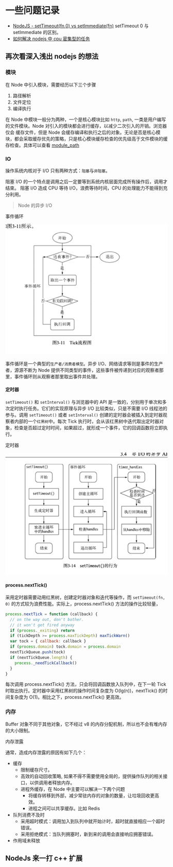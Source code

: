 # 一些问题记录

- [NodeJS - setTimeout(fn,0) vs setImmediate(fn)](https://stackoverflow.com/questions/24117267/nodejs-settimeoutfn-0-vs-setimmediatefn) setTimeout 0 与 setImmediate 的区别。
- [如何解决 nodejs 中 cpu 密集型的任务](https://zhuanlan.zhihu.com/p/220478526)

## 再次看深入浅出 nodejs 的想法

### 模块

在 Node 中引入模块，需要经历以下三个步骤

1. 路径解析
2. 文件定位
3. 编译执行

在 Node 中模块一般分为两种，一个是核心模块比如 `http`, `path`, 一类是用户编写的文件模块。Node 对引入的模块都会进行缓存，以减少二次引入的开销。浏览器仅会
缓存文件，但是 Node 会缓存编译和执行之后的对象。无论是否是核心模块，都会采取缓存优先的策略，只是核心模块缓存检查的优先级高于文件模块的缓存检查。具体可以查看
[module_path](./module_path.js)

### IO

操作系统内核对于 I/O 只有两种方式：`阻塞`与`非阻塞`。

阻塞 I/O 的一个特点是调用之后一定要等到系统内核层面完成所有操作后，调用才结束。
阻塞 I/O 造成 CPU 等待 I/O，浪费等待时间，CPU 的处理能力不能得到充分利用。

> Node 的异步 I/O

事件循环

![事件循环](./time-circle.png)

事件循环是一个典型的`生产者/消费者模型`。异步 I/O、网络请求等则是事件的生产者，源源不断为 Node 提供不同类型的事件，这些事件被传递到对应的观察者那里，事件循环则从观察者那里取出事件并处理。

#### 定时器

`setTimeout()` 和 `setInterval()` 与浏览器中的 API 是一致的，分别用于单次和多次定时执行任务。它们的实现原理与异步 I/O 比较类似，只是不需要 I/O 线程池的参与。调用 `setTimeout()` 或者 `setInterval()` 创建的定时器会被插入到定时器观察者内部的一个`红黑树`中。每次 Tick 执行时，会从该红黑树中迭代取出定时器对象，检查是否超过定时时间，如果超过，就形成一个事件，它的回调函数将立即执行。

定时器

![定时器](./timeout.png)

#### process.nextTick()

采用定时器需要动用红黑树，创建定时器对象和迭代等操作，而 `setTimeout(fn, 0)` 的方式较为浪费性能。实际上，process.nextTick() 方法的操作比较轻量，

```js
process.nextTick = function (callback) {
  // on the way out, don't bother.
  // it won't get fired anyway
  if (process._exiting) return
  if (tickDepth >= process.maxTickDepth) maxTickWarn()
  var tock = { callback: callback }
  if (process.domain) tock.domain = process.domain
  nextTickQueue.push(tock)
  if (nextTickQueue.length) {
    process._needTickCallback()
  }
}
```

每次调用 process.nextTick() 方法，只会将回调函数放入队列中，在下一轮 Tick 时取出执行。定时器中采用红黑树的操作时间复杂度为 O(lg(n))，nextTick() 的时间复杂度为 O(1)。相比之下，process.nextTick() 更高效。

### 内存

Buffer 对象不同于其他对象，它不经过 v8 的内存分配机制，所以也不会有堆内存的大小限制。

内存泄露

通常，造成内存泄露的原因有如下几个：

- 缓存
  - 限制缓存尺寸。
  - 高效的自动回收策略, 如果不得不需要使用全局的，提供操作队列的相关接口，以供调用者释放内存。
  - 进程外缓存，在 Node 中主要可以解决一下两个问题
    - 将缓存转移到外部，减少常驻内存的对象的数量，让垃圾回收更高效。
    - 进程之间可以共享缓存。比如 Redis
- 队列消费不及时
  - 采用超时模式：调用加入到队列中就开始计时，超时就直接相应一个超时错误。
  - 采用拒绝模式：当队列拥塞时，新到来的调用会直接响应拥塞错误。
- 作用域未释放

## NodeJs 来一打 c++ 扩展
